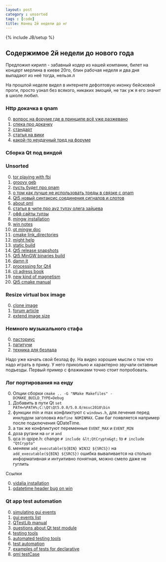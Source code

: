 ```yaml
---
layout: post
category : unsorted
tags : [code]
title: Конец 2й недели до нг
---
```

{% include JB/setup %}

## Содержимое 2й недели до нового года

Предложил кирилл - забавный кодер из нашей компании, билет на концерт мерлина в киеве 20го, блин рабочая неделя и два дня выпадают из неё тогда, нельзя.л 

На прошлой неделе видел в интернете дефолтовую иконку бейсковой проги, просто узнал без всякого, никаких эмоций, не так уж я его значит в школе любил.

### Http докачка в qnam

0. [вопрос на форуме где в принципе всё уже разжевано](http://www.prog.org.ru/topic_13270_0.html)
0. [спека про докачку](http://www.w3.org/Protocols/rfc2616/rfc2616-sec14.html)
0. [стандарт](http://tools.ietf.org/html/rfc959)
0. [статья на вики](http://ru.wikipedia.org/wiki/HTTP)
0. [какой-то неудачный тред на форуме](http://www.cyberforum.ru/qt/thread447943.html)

### Сборка Qt под виндой


### Unsorted

0. [tor playing with fbi](https://blog.torproject.org/blog/trip-report-october-fbi-conference)
0. [groovy geb](http://www.gebish.org/testing)
0. [пусть будет про qnam](http://vladimirispiryants.blogspot.com/2011/01/qt-qnetworkaccessmanager-httphttps.html)
0. [о том как лучше не использовать треды в связке с qnam](http://blog.ufna.ru/2010/10/27/qt-qnetworkaccessmanager-multithread)
0. [Qt5 новый синтаксис соединения сигналов и слотов](http://woboq.com/blog/how-qt-signals-slots-work-part2-qt5.html)
0. [about qml](http://alan.imagin-itis.net/?p=398)
0. [статья в чипе про avz тулзу олега зайцева](http://download.chip.eu/ru/AVZ_1457970.html)
0. [офф сайты тулзы](http://www.z-oleg.com/secur/avz/download.php)
0. [mingw installation](http://www.mingw.org/wiki/Getting_Started)
0. [win notes](http://doc.qt.digia.com/qt/platform-notes-windows.html#gcc-mingw)
0. [qt mingw doc](http://qt-project.org/wiki/MinGW-64-bit)
0. [cmake link_directories](http://stackoverflow.com/questions/8774593/cmake-link-to-external-library)
0. [might help](http://www.prog.org.ru/topic_15444_0.html)
0. [static build](http://www.prog.org.ru/index.php?action=search2)
0. [Qt5 release snapshots](http://releases.qt-project.org/qt5.0/)
0. [Qt5 MinGW binaries build](https://bugreports.qt-project.org/browse/QTBUG-25220)
0. [damn it](http://www.cyberforum.ru/qt/thread92900.html)
0. [processing for Qt4](http://ali47802.blogspot.com/)
0. [cli adress book](http://ppladdressbook.org/)
0. [new kind of magnetism](http://www.extremetech.com/extreme/143782-mit-discovers-a-new-state-of-matter-a-new-kind-of-magnetism)
0. [Qt5 cmake manual](http://doc-snapshot.qt-project.org/5.0/qtdoc/cmake-manual.html)

### Resize virtual box image

0. [clone image](http://tips.kaali.co.uk/2012/03/16/expand-or-increase-the-size-of-virtual-box-vdi-dis/)
0. [forum article](https://forums.virtualbox.org/viewtopic.php?t=10348)
0. [extend image size](http://askubuntu.com/questions/88647/how-do-i-increase-the-hard-disk-size-of-the-virtual-machine)


### Немного музыкального стафа

0. [пасториус](http://en.wikipedia.org/wiki/Jaco_Pastorius)
0. [патитучи](http://en.wikipedia.org/wiki/John_Patitucci)
0. [техника для безлада](http://www.youtube.com/watch?v=mLyLuKQ833E)

Надо уже качать свой безлад фу. На видео хорошие мысли о том что надо играть в приму. У него прикольно и характерно звучали октавные подъезды. Первый пример с флажиками точно стоит попробовать.

### Лог портирования на енду

0. Опции сборки `cmake .. -G "NMake Makefiles" -DCMAKE_BUILD_TYPE=Debug`
0. Добавить в пути Qt `set PATH=%PATH%;C:\Qt\Qt5.0.0/5.0.0/msvc2010\bin`
0. функции min и max конфликтуют с `windows.h`, для лечения перед инклудом заголовка `#define NOMINMAX`. Сам баг появляется например после подключения QDateTime.
0. а так же конфликтуют переменные `EVENT_MAX` и `EVENT_MIN`
0. доза ругани на `or` и `and`
0. qca in qpipe.h: change `# include &lt;QtCrypto&gt;` to `# include "QtCrypto"`
0. меняем `add_executable(${BIN} WIN32 ${SRCS})` на `add_executable(${BIN} ${SRCS})` ошибка вываливается на столько информативная и интуитивно понятная, можно смело даже не гуглить

Ссылки

0. [vidalia installation](https://svn.torproject.org/vidalia/vidalia/trunk/INSTALL)
0. [qdatetime header bug on win](http://qt-project.org/forums/viewthread/22133)


### Qt app test automation

0. [simulating gui events](http://doc.qt.digia.com/qt/qtestlib-tutorial3.html)
0. [gui events list](http://doc.qt.digia.com/qt/qtestlib-tutorial4.html)
0. [QTestLib manual](http://doc.qt.digia.com/qt/qtestlib-manual.html#qtestlib)
0. [questions about Qt test module](http://stackoverflow.com/questions/2750005/testing-with-qts-qtestlib-module)
0. [testing tools](http://www.qtcentre.org/threads/10615-Open-source-automated-testing-tool-for-Qt-App)
0. [automated testing tools](http://stackoverflow.com/questions/4129430/qt-automated-testing)
0. [test automation](http://www.vietnamesetestingboard.org/zbxe/?document_srl=442443)
0. [examples of tests for declarative](http://qt.gitorious.net/qt/qtdeclarative/trees/stable/tests)
0. [qml testCase](http://doc-snapshot.qt-project.org/5.0/qtquick/qml-testcase.html)
